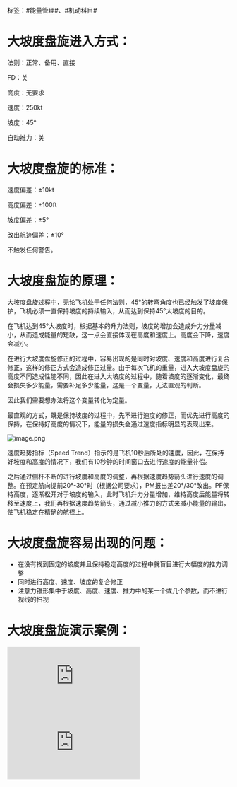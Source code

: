 标签：#能量管理#、#机动科目#


# **大坡度盘旋进入方式：**

法则：正常、备用、直接

FD：关

高度：无要求

速度：250kt

坡度：45°

自动推力：关


# **大坡度盘旋的标准：**

速度偏差：±10kt

高度偏差：±100ft

坡度偏差：±5°

改出航迹偏差：±10°

不触发任何警告。


# **大坡度盘旋的原理：**

大坡度盘旋过程中，无论飞机处于任何法则，45°的转弯角度也已经触发了坡度保护，飞机必须一直保持坡度的持续输入，从而达到保持45°大坡度的目的。

在飞机达到45°大坡度时，根据基本的升力法则，坡度的增加会造成升力分量减小，从而造成能量的短缺，这一点会直接体现在高度和速度上。高度会下降，速度会减小。

在进行大坡度盘旋修正的过程中，容易出现的是同时对坡度、速度和高度进行复合修正，这样的修正方式会造成修正过量。由于每次飞机的重量，进入大坡度盘旋的高度不同造成性能不同，因此在进入大坡度的过程中，随着坡度的逐渐变化，最终会损失多少能量，需要补足多少能量，这是一个变量，无法直观的判断。

因此我们需要想办法将这个变量转化为定量。

最直观的方式，既是保持坡度的过程中，先不进行速度的修正，而优先进行高度的保持，在保持好高度的情况下，能量的损失会通过速度指标明显的表现出来。

![image.png](assets/image-20210821163319-quzp5rj.png)


速度趋势指标（Speed Trend）指示的是飞机10秒后所处的速度，因此，在保持好坡度和高度的情况下，我们有10秒钟的时间窗口去进行速度的能量补偿。

之后通过侧杆不断的进行坡度和高度的调整，再根据速度趋势箭头进行速度的调整。在预定航向提前20°-30°时（根据公司要求），PM报出差20°/30°改出。PF保持高度，逐渐松开对于坡度的输入，此时飞机升力分量增加，维持高度后能量将转移至速度上，我们再根据速度趋势箭头，通过减小推力的方式来减小能量的输出，使飞机稳定在精确的航径上。


# **大坡度盘旋容易出现的问题：**

* 在没有找到固定的坡度并且保持稳定高度的过程中就盲目进行大幅度的推力调整
* 同时进行高度、速度、坡度的复合修正
* 注意力锥形集中于坡度、高度、速度、推力中的某一个或几个参数，而不进行视线的扫视


# 大坡度盘旋演示案例：

<iframe src="https://player.bilibili.com/player.html?aid=548002499&amp;bvid=BV1Sq4y1N7GZ&amp;cid=409488711&amp;page=1" data-src="//player.bilibili.com/player.html?aid=548002499&amp;bvid=BV1Sq4y1N7GZ&amp;cid=409488711&amp;page=1" scrolling="no" border="0" frameborder="no" framespacing="0" allowfullscreen="true"></iframe>

<iframe src="https://player.bilibili.com/player.html?aid=890401086&amp;bvid=BV1TP4y1Y7WJ&amp;cid=408422881&amp;page=1" data-src="//player.bilibili.com/player.html?aid=890401086&amp;bvid=BV1TP4y1Y7WJ&amp;cid=408422881&amp;page=1" scrolling="no" border="0" frameborder="no" framespacing="0" allowfullscreen="true"></iframe>
